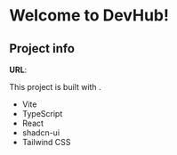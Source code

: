 # Welcome to DevHub!

## Project info

**URL**: 

This project is built with .

- Vite
- TypeScript
- React
- shadcn-ui
- Tailwind CSS
